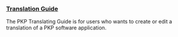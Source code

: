 
### [Translation Guide](/translating-guide/en)

The PKP Translating Guide is for users who wants to create or edit a translation of a PKP software application.
